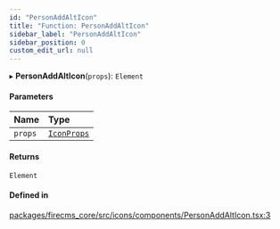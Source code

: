 ```yaml
---
id: "PersonAddAltIcon"
title: "Function: PersonAddAltIcon"
sidebar_label: "PersonAddAltIcon"
sidebar_position: 0
custom_edit_url: null
---
```


▸ **PersonAddAltIcon**(`props`): `Element`

#### Parameters

| Name | Type |
| :------ | :------ |
| `props` | [`IconProps`](../types/IconProps.md) |

#### Returns

`Element`

#### Defined in

[packages/firecms_core/src/icons/components/PersonAddAltIcon.tsx:3](https://github.com/FireCMSco/firecms/blob/d45f3739/packages/firecms_core/src/icons/components/PersonAddAltIcon.tsx#L3)
